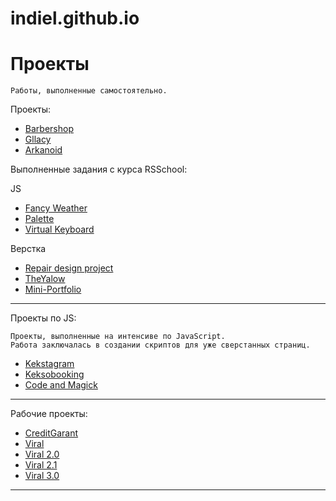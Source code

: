 # indiel.github.io

# Проекты

    Работы, выполненные самостоятельно.

Проекты:
* [Barbershop](https://indiel.github.io/Barbershop)
* [Gllacy](https://indiel.github.io/Gllacy)
* [Arkanoid](https://indiel.github.io/Arkanoid/)

Выполненные задания с курса RSSchool:

JS
* [Fancy Weather](https://indiel.github.io/fancy-weather/)
* [Palette](https://indiel.github.io/palette/)
* [Virtual Keyboard](https://indiel.github.io/codejam-virtual-keyboard/)

Верстка
* [Repair design project](https://indiel.github.io/repair-design-project/)
* [TheYalow](https://indiel.github.io/theyalow/)
* [Mini-Portfolio](https://indiel.github.io/Portfolio/)

---

Проекты по JS:

    Проекты, выполненные на интенсиве по JavaScript.
    Работа заключалась в создании скриптов для уже сверстанных страниц.

* [Kekstagram](https://indiel.github.io/Kekstagram)
* [Keksobooking](https://indiel.github.io/Keksobooking)
* [Code and Magick](https://indiel.github.io/Code-and-Magick)

---

Рабочие проекты:
* [CreditGarant](https://indiel.github.io/CreditGarant)
* [Viral](https://indiel.github.io/Viral)
* [Viral 2.0](https://indiel.github.io/Viral2.0)
* [Viral 2.1](https://indiel.github.io/Viral2.1)
* [Viral 3.0](https://indiel.github.io/Viral3.0)

---

